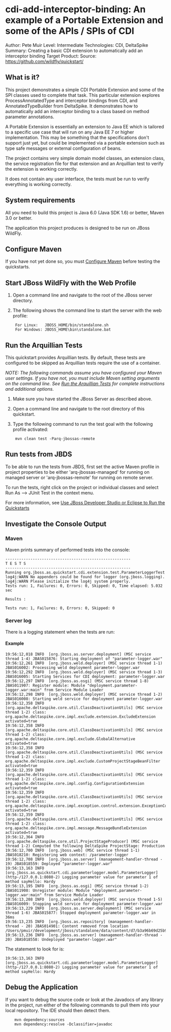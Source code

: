 cdi-add-interceptor-binding: An example of a Portable Extension and some of the APIs / SPIs of CDI
======================================================
Author: Pete Muir
Level: Intermediate
Technologies: CDI, DeltaSpike
Summary: Creating a basic CDI extension to automatically add an interceptor binding
Target Product: 
Source: <https://github.com/wildfly/quickstart/>

What is it?
-----------

This project demonstrates a simple CDI Portable Extension and some of the SPI classes used
to complete that task. This particular extension explores ProcessAnnotatedType and interceptor 
bindings from CDI, and AnnotatedTypeBuilder from DeltaSpike. It demonstrates how
to automatically add an interceptor binding to a class based on method parameter annotations.

A Portable Extension is essentially an extension to Java EE which is tailored to a specific
use case that will run on any Java EE 7 or higher implementation. This may be something that the
specifications don't support just yet, but could be implemented via a portable extension such as
type safe messages or external configuration of beans.

The project contains very simple domain model classes, an extension class, the service registration file
for that extension and an Arquillian test to verify the extension is working correctly.

It does not contain any user interface, the tests must be run to verify everything is working
correctly.

System requirements
-------------------

All you need to build this project is Java 6.0 (Java SDK 1.6) or better, Maven 3.0 or better.

The application this project produces is designed to be run on JBoss WildFly.


Configure Maven
---------------

If you have not yet done so, you must [Configure Maven](../README.md#mavenconfiguration) before testing the quickstarts.

Start JBoss WildFly with the Web Profile
-------------------------

1. Open a command line and navigate to the root of the JBoss server directory.
2. The following shows the command line to start the server with the web profile:

        For Linux:   JBOSS_HOME/bin/standalone.sh
        For Windows: JBOSS_HOME\bin\standalone.bat


Run the Arquillian Tests
-------------------------

This quickstart provides Arquillian tests. By default, these tests are configured to be skipped as Arquillian tests require the use of a container.

_NOTE: The following commands assume you have configured your Maven user settings. If you have not, you must include Maven setting arguments on the command line. See [Run the Arquillian Tests](../README.md#arquilliantests) for complete instructions and additional options._

1. Make sure you have started the JBoss Server as described above.
2. Open a command line and navigate to the root directory of this quickstart.
3. Type the following command to run the test goal with the following profile activated:

        mvn clean test -Parq-jbossas-remote


Run tests from JBDS
-----------------------

To be able to run the tests from JBDS, first set the active Maven profile in project properties to be either 'arq-jbossas-managed' for running on
managed server or 'arq-jbossas-remote' for running on remote server.

To run the tests, right click on the project or individual classes and select Run As --> JUnit Test in the context menu.

For more information, see [Use JBoss Developer Studio or Eclipse to Run the Quickstarts](../README.md#useeclipse)

Investigate the Console Output
----------------------------


### Maven

Maven prints summary of performed tests into the console:

    -------------------------------------------------------
    T E S T S
    -------------------------------------------------------
    Running org.jboss.as.quickstart.cdi.extension.test.ParameterLoggerTest
    log4j:WARN No appenders could be found for logger (org.jboss.logging).
    log4j:WARN Please initialize the log4j system properly.
    Tests run: 1, Failures: 0, Errors: 0, Skipped: 0, Time elapsed: 5.032 sec

    Results :

    Tests run: 1, Failures: 0, Errors: 0, Skipped: 0
    


### Server log

There is a logging statement when the tests are run:

#### Example

    19:56:12,018 INFO  [org.jboss.as.server.deployment] (MSC service thread 1-4) JBAS015876: Starting deployment of "parameter-logger.war"
    19:56:12,261 INFO  [org.jboss.weld.deployer] (MSC service thread 1-1) JBAS016002: Processing weld deployment parameter-logger.war
    19:56:12,292 INFO  [org.jboss.weld.deployer] (MSC service thread 1-3) JBAS016005: Starting Services for CDI deployment: parameter-logger.war
    19:56:12,297 INFO  [org.jboss.as.osgi] (MSC service thread 1-8) JBAS011907: Register module: Module "deployment.parameter-logger.war:main" from Service Module Loader
    19:56:12,298 INFO  [org.jboss.weld.deployer] (MSC service thread 1-2) JBAS016008: Starting weld service for deployment parameter-logger.war
    19:56:12,358 INFO  [org.apache.deltaspike.core.util.ClassDeactivationUtils] (MSC service thread 1-2) class: org.apache.deltaspike.core.impl.exclude.extension.ExcludeExtension activated=true
    19:56:12,358 INFO  [org.apache.deltaspike.core.util.ClassDeactivationUtils] (MSC service thread 1-2) class: org.apache.deltaspike.core.impl.exclude.GlobalAlternative activated=true
    19:56:12,358 INFO  [org.apache.deltaspike.core.util.ClassDeactivationUtils] (MSC service thread 1-2) class: org.apache.deltaspike.core.impl.exclude.CustomProjectStageBeanFilter activated=true
    19:56:12,359 INFO  [org.apache.deltaspike.core.util.ClassDeactivationUtils] (MSC service thread 1-2) class: org.apache.deltaspike.core.impl.config.ConfigurationExtension activated=true
    19:56:12,359 INFO  [org.apache.deltaspike.core.util.ClassDeactivationUtils] (MSC service thread 1-2) class: org.apache.deltaspike.core.impl.exception.control.extension.ExceptionControlExtension activated=true
    19:56:12,359 INFO  [org.apache.deltaspike.core.util.ClassDeactivationUtils] (MSC service thread 1-2) class: org.apache.deltaspike.core.impl.message.MessageBundleExtension activated=true
    19:56:12,364 INFO  [org.apache.deltaspike.core.util.ProjectStageProducer] (MSC service thread 1-2) Computed the following DeltaSpike ProjectStage: Production
    19:56:12,700 INFO  [org.jboss.web] (MSC service thread 1-1) JBAS018210: Registering web context: /parameter-logger
    19:56:12,708 INFO  [org.jboss.as.server] (management-handler-thread - 19) JBAS018559: Deployed "parameter-logger.war"
    19:56:13,163 INFO  [org.jboss.as.quickstart.cdi.parameterlogger.model.ParameterLogger] (http-/127.0.0.1:8080-2) Logging parameter value for parameter 1 of method sayHello: Hardy
    19:56:13,195 INFO  [org.jboss.as.osgi] (MSC service thread 1-2) JBAS011908: Unregister module: Module "deployment.parameter-logger.war:main" from Service Module Loader
    19:56:13,208 INFO  [org.jboss.weld.deployer] (MSC service thread 1-5) JBAS016009: Stopping weld service for deployment parameter-logger.war
    19:56:13,229 INFO  [org.jboss.as.server.deployment] (MSC service thread 1-6) JBAS015877: Stopped deployment parameter-logger.war in 36ms
    19:56:13,235 INFO  [org.jboss.as.repository] (management-handler-thread - 20) JBAS014901: Content removed from location /Users/pmuir/development/jboss/standalone/data/content/d7/b3a96b69d25b93b0385b7d7fa17524fcd3343b/content
    19:56:13,236 INFO  [org.jboss.as.server] (management-handler-thread - 20) JBAS018558: Undeployed "parameter-logger.war"    

The statement to look for is:

    19:56:13,163 INFO  [org.jboss.as.quickstart.cdi.parameterlogger.model.ParameterLogger] (http-/127.0.0.1:8080-2) Logging parameter value for parameter 1 of method sayHello: Hardy


Debug the Application
------------------------------------

If you want to debug the source code or look at the Javadocs of any library in the project, run either of the following commands to pull them into your local repository. The IDE should then detect them.

        mvn dependency:sources
        mvn dependency:resolve -Dclassifier=javadoc
